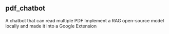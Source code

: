 ## pdf_chatbot
A chatbot that can read multiple PDF
Implement a RAG open-source model locally and made it into a Google Extension
